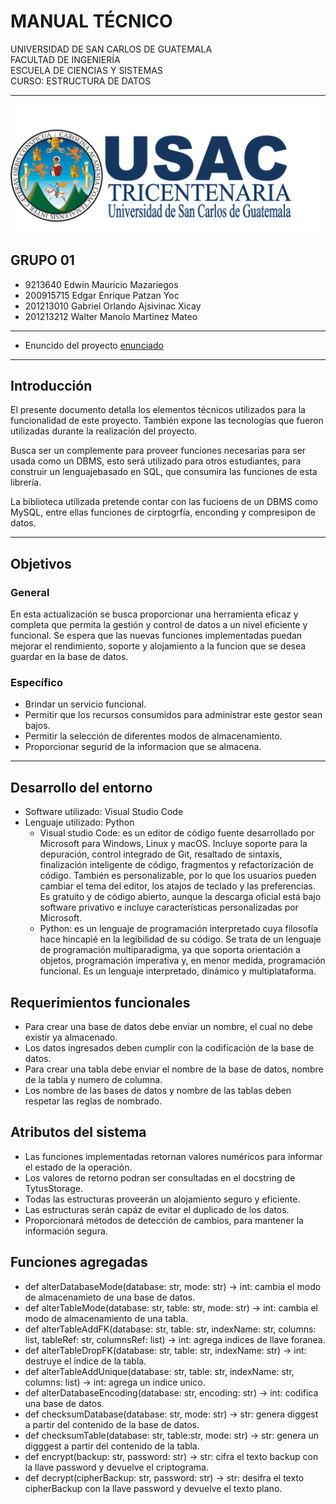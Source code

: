 # MANUAL TÉCNICO 

UNIVERSIDAD DE SAN CARLOS DE GUATEMALA  
FACULTAD DE INGENIERÍA  
ESCUELA DE CIENCIAS Y SISTEMAS  
CURSO: ESTRUCTURA DE DATOS
___

<p align="center">
  <img src="imagenes/LOGO.png" width="800" alt="USAC">
</p>

## GRUPO 01 
* 9213640		Edwin Mauricio Mazariegos 
* 200915715		Edgar Enrique Patzan Yoc 
* 201213010		Gabriel Orlando Ajsivinac Xicay 
* 201213212		Walter Manolo Martinez Mateo 
___

- Enuncido del proyecto [enunciado]( https://github.com/tytusdb/tytus/blob/main/docs/README.md)
___

## Introducción

El presente documento detalla los elementos técnicos utilizados para la funcionalidad de este proyecto. 
También expone las tecnologías que fueron utilizadas durante la realización del proyecto.

Busca ser un complemente para proveer funciones necesarias para ser usada como un DBMS, esto será utilizado para otros estudiantes, para construir un lenguajebasado en SQL, que consumira las funciones de esta librería.

La biblioteca utilizada pretende contar con las fucioens de un DBMS como MySQL, entre ellas funciones de cirptogrfía, enconding y compresipon de datos.

___

## Objetivos
### General
En esta actualización se busca proporcionar una herramienta eficaz y completa que permita la gestión y control de datos a un nivel eficiente y funcional. 
Se espera que las nuevas funciones implementadas puedan mejorar el rendimiento, soporte y alojamiento a la funcion que se desea guardar en la base de datos.
### Específico
-	Brindar un servicio funcional.
-	Permitir que los recursos consumidos para administrar este gestor sean bajos.
-	Permitir la selección de diferentes modos de almacenamiento.
-	Proporcionar segurid de la informacion que se almacena.

___

## Desarrollo del entorno
- Software utilizado: Visual Studio Code
- Lenguaje utilizado: Python
	- Visual studio Code:  es un editor de código fuente desarrollado por Microsoft para Windows, Linux y macOS. Incluye soporte para la depuración, control integrado de Git, resaltado de sintaxis, finalización inteligente de código, fragmentos y refactorización de código. También es personalizable, por lo que los usuarios pueden cambiar el tema del editor, los atajos de teclado y las preferencias. Es gratuito y de código abierto, aunque la descarga oficial está bajo software privativo e incluye características personalizadas por Microsoft.
	- Python: es un lenguaje de programación interpretado cuya filosofía hace hincapié en la legibilidad de su código. Se trata de un lenguaje de programación multiparadigma, ya que soporta orientación a objetos, programación imperativa y, en menor medida, programación funcional. Es un lenguaje interpretado, dinámico y multiplataforma.


## Requerimientos funcionales
-	Para crear una base de datos debe enviar un nombre, el cual no debe existir ya almacenado.
-	Los datos ingresados deben cumplir con la codificación de la base de datos.
-	Para crear una tabla debe enviar el nombre de la base de datos, nombre de la tabla y numero de columna.
-	Los nombre de las bases de datos y nombre de las tablas deben respetar las reglas de nombrado.

## Atributos del sistema
-	Las funciones implementadas retornan valores numéricos para informar el estado de la operación.
-	Los valores de retorno podran ser consultadas en el docstring de TytusStorage.
-	Todas las estructuras proveerán un alojamiento seguro y eficiente.
-	Las estructuras serán capáz de evitar el duplicado de los datos.
-	Proporcionará métodos de detección de cambios, para mantener la información segura.


## Funciones agregadas
-	def alterDatabaseMode(database: str, mode: str) -> int: cambia el modo de almacenamieto de una base de datos.
-	def alterTableMode(database: str, table: str, mode: str) -> int: cambia el modo de almacenamiento de una tabla.
-	def alterTableAddFK(database: str, table: str, indexName: str, columns: list,  tableRef: str, columnsRef: list) -> int: agrega indices de llave foranea.
-	def alterTableDropFK(database: str, table: str, indexName: str) -> int: destruye el indice de la tabla. 
-	def alterTableAddUnique(database: str, table: str, indexName: str, columns: list) -> int: agrega un indice unico.
-	def alterDatabaseEncoding(database: str, encoding: str) -> int: codifica una base de datos.
-	def checksumDatabase(database: str, mode: str) -> str: genera diggest a partir del contenido de la base de datos.
-	def checksumTable(database: str, table:str, mode: str) -> str: genera un digggest a partir del contenido de la tabla.
-	def encrypt(backup: str, password: str) -> str: cifra el texto backup con la llave password y devuelve el criptograma.
-	def decrypt(cipherBackup: str, password: str) -> str: desifra el texto cipherBackup con la llave password y devuelve el texto plano.